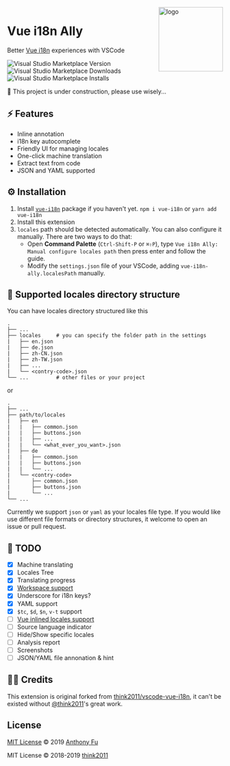 <img src="https://raw.githubusercontent.com/antfu/vue-i18n-ally/master/static/logo.png" alt="logo" width="150" align="right"/>

# Vue i18n Ally

Better [Vue i18n](https://github.com/kazupon/vue-i18n) experiences with VSCode

![Visual Studio Marketplace Version](https://img.shields.io/visual-studio-marketplace/v/antfu.vue-i18n-ally.svg?style=flat-square)
![Visual Studio Marketplace Downloads](https://img.shields.io/visual-studio-marketplace/d/antfu.vue-i18n-ally.svg?style=flat-square)
![Visual Studio Marketplace Installs](https://img.shields.io/visual-studio-marketplace/i/antfu.vue-i18n-ally.svg?style=flat-square)

🚧 This project is under construction, please use wisely...

## ⚡ Features

- Inline annotation
- i18n key autocomplete
- Friendly UI for managing locales
- One-click machine translation
- Extract text from code
- JSON and YAML supported

## ⚙ Installation

1. Install [`vue-i18n`](https://github.com/kazupon/vue-i18n) package if you haven't yet. `npm i vue-i18n` or `yarn add vue-i18n`
2. Install this extension
3. `locales` path should be detected automatically. You can also configure it manually. There are two ways to do that:
   - Open **Command Palette** (`Ctrl-Shift-P` or `⌘⇧P`), type `Vue i18n Ally: Manual configure locales path` then press enter and follow the guide.
   - Modify the `settings.json` file of your VSCode, adding `vue-i18n-ally.localesPath` manually.

## 📂 Supported locales directory structure
You can have locales directory structured like this

    .
    ├── ...
    ├── locales     # you can specify the folder path in the settings
    |   ├── en.json
    |   ├── de.json
    |   ├── zh-CN.json
    |   ├── zh-TW.json
    |   ├── ...
    |   └── <contry-code>.json
    └── ...         # other files or your project

or

    .
    ├── ...
    ├── path/to/locales
    |   ├── en
    |   |   ├── common.json
    |   |   ├── buttons.json
    |   |   ├── ...
    |   |   └── <what_ever_you_want>.json
    |   ├── de
    |   |   ├── common.json
    |   |   ├── buttons.json
    |   |   └── ...
    |   └── <contry-code>
    |       ├── common.json
    |       ├── buttons.json
    |       └── ...
    └── ...


Currently we support `json` or `yaml` as your locales file type.
If you would like use different file formats or directory structures, it welcome to open an issue or pull request.

## 📅 TODO

- [x] Machine translating
- [x] Locales Tree
- [x] Translating progress
- [x] [Workspace support](https://github.com/microsoft/vscode-extension-samples/blob/master/basic-multi-root-sample/src/extension.ts)
- [x] Underscore for i18n keys?
- [x] YAML support
- [x] `$tc`, `$d`, `$n`, `v-t` support
- [ ] [Vue inlined locales support](http://kazupon.github.io/vue-i18n/guide/sfc.html)
- [ ] Source language indicator
- [ ] Hide/Show specific locales
- [ ] Analysis report
- [ ] Screenshots
- [ ] JSON/YAML file annonation & hint

## 👨‍💻 Credits

This extension is original forked from [think2011/vscode-vue-i18n](https://github.com/think2011/vscode-vue-i18n), it can't be existed without [@think2011](https://github.com/think2011)'s great work.

## License

[MIT License](https://github.com/antfu/vue-i18n-ally/blob/master/LICENSE) © 2019 [Anthony Fu](https://github.com/antfu)

MIT License © 2018-2019 [think2011](https://github.com/think2011)
